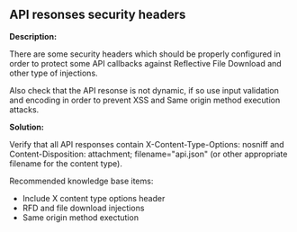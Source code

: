 API resonses security headers
-------

**Description:**

There are some security headers which should be properly configured in order to protect some API callbacks against Reflective File Download and other type of injections.

Also check that the API resonse is not dynamic, if so use input validation and encoding in order to prevent XSS and Same origin method execution attacks.


**Solution:**

Verify that all API responses contain X-Content-Type-Options: nosniff and Content-Disposition: attachment; filename="api.json" (or other appropriate filename for the content type).

Recommended knowledge base items:

- Include X content type options header
- RFD and file download injections
- Same origin method exectution
